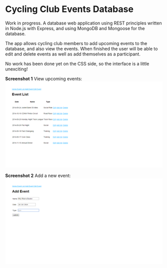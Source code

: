 Cycling Club Events Database
============================

Work in progress. A database web application using REST principles written in Node.js with Express, and using MongoDB and Mongoose for the database. 

The app allows cycling club members to add upcoming events to the database, and also view the events. When finished the user will be able to edit and delete events as well as add themselves as a participant.

No work has been done yet on the CSS side, so the interface is a little unexciting!

**Screenshot 1** View upcoming events:
![View upcoming events.](/docs/screenshots/screenshot1.png)

**Screenshot 2** Add a new event:
![Add an event.](/docs/screenshots/screenshot2.png)